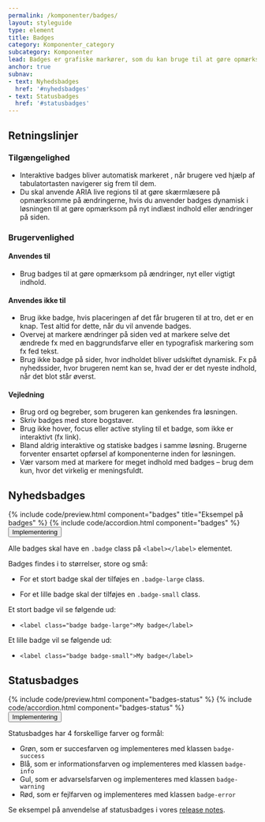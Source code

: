 ```yaml
---
permalink: /komponenter/badges/
layout: styleguide
type: element
title: Badges
category: Komponenter_category
subcategory: Komponenter
lead: Badges er grafiske markører, som du kan bruge til at gøre opmærksom på nyt eller vigtigt indhold.
anchor: true
subnav:
- text: Nyhedsbadges
  href: '#nyhedsbadges'
- text: Statusbadges
  href: '#statusbadges' 
---
```

<section>
<h2 class="h3">Retningslinjer</h2>
 <section>
      <h3 class="h4">Tilgængelighed</h3>
      <ul>
          <li>Interaktive badges bliver automatisk markeret , når brugere ved hjælp af tabulatortasten navigerer sig frem til dem.</li>
          <li>Du skal anvende ARIA live regions til at gøre skærmlæsere på opmærksomme på ændringerne, hvis du anvender badges dynamisk i løsningen til at gøre opmærksom på nyt indlæst indhold eller ændringer på siden.</li>
      </ul>
  </section>
  <section>
      <h3 class="h4">Brugervenlighed</h3>
      <h4 class="h5">Anvendes til</h4>
      <ul>
        <li>Brug badges til at gøre opmærksom på ændringer, nyt eller vigtigt indhold.</li>
      </ul>
      <h4 class="h5">Anvendes ikke til</h4>
      <ul>
          <li>Brug ikke badge, hvis placeringen af det får brugeren til at tro, det er en knap. Test altid for dette, når du vil anvende badges.</li>
          <li>Overvej at markere ændringer på siden ved at markere selve det ændrede fx med en baggrundsfarve eller en typografisk markering som fx fed tekst.</li>
          <li>Brug ikke badge på sider, hvor indholdet bliver udskiftet dynamisk. Fx på nyhedssider, hvor brugeren nemt kan se, hvad der er det nyeste indhold, når det blot står øverst.</li>
      </ul>
      <h4 class="h5">Vejledning</h4>                
      <ul>
          <li>Brug ord og begreber, som brugeren kan genkendes fra løsningen.</li>  
          <li>Skriv badges med store bogstaver.</li>
          <li>Brug ikke hover, focus eller active styling til et badge, som ikke er interaktivt (fx link).</li>
          <li>Bland aldrig interaktive og statiske badges i samme løsning. Brugerne forventer ensartet opførsel af komponenterne inden for løsningen.</li>
          <li>Vær varsom med at markere for meget indhold med badges – brug dem kun, hvor det virkelig er meningsfuldt.</li>
      </ul>
  </section>
</section>

<h2 id="nyhedsbadges">Nyhedsbadges</h2>
{% include code/preview.html component="badges" title="Eksempel på badges" %}
{% include code/accordion.html component="badges" %}
<div class="accordion accordion-bordered">
  <button class="button-unstyled accordion-button"
    aria-expanded="false" aria-controls="code-documentation">
    Implementering
  </button>
  <div id="code-documentation" class="accordion-content">
    <p>Alle badges skal have en <code>.badge</code> class på <code>&lt;label&gt;&lt;/label&gt;</code> elementet.</p>
    <p>Badges findes i to størrelser, store og små:</p>
    <ul>
      <li><p>For et stort badge skal der tilføjes en <code>.badge-large</code> class. </p></li>
      <li><p>For et lille badge skal der tilføjes en <code>.badge-small</code> class. </p></li>
    </ul>
    <p>Et stort badge vil se følgende ud:</p>
    <ul>
      <li><code>&lt;label class="badge badge-large"&gt;My badge&lt;/label&gt;</code></li>
    </ul>
    <p>Et lille badge vil se følgende ud:</p>
    <ul>
      <li><code>&lt;label class="badge badge-small"&gt;My badge&lt;/label&gt;</code></li>
    </ul>
  </div>
</div>

<h2 id="statusbadges">Statusbadges</h2>
{% include code/preview.html component="badges-status" %}
{% include code/accordion.html component="badges-status" %}
<div class="accordion accordion-bordered">
  <button class="button-unstyled accordion-button"
    aria-expanded="false" aria-controls="code-documentation-status">
    Implementering
  </button>
  <div id="code-documentation-status" class="accordion-content">
    <p>Statusbadges har 4 forskellige farver og formål:</p>
    <ul>
        <li><label class="badge badge-small badge-success">Grøn</label>, som er succesfarven og implementeres med klassen <code>badge-success</code></li>
        <li><label class="badge badge-small badge-info">Blå</label>, som er informationsfarven og implementeres med klassen <code>badge-info</code></li>
        <li><label class="badge badge-small badge-warning">Gul</label>, som er advarselsfarven og implementeres med klassen <code>badge-warning</code></li>
        <li><label class="badge badge-small badge-error">Rød</label>, som er fejlfarven og implementeres med klassen <code>badge-error</code></li>
    </ul>
    <p>Se eksempel på anvendelse af statusbadges i vores <a href="/omdesignsystemet/releases/">release notes</a>.</p>
  </div>
</div>

